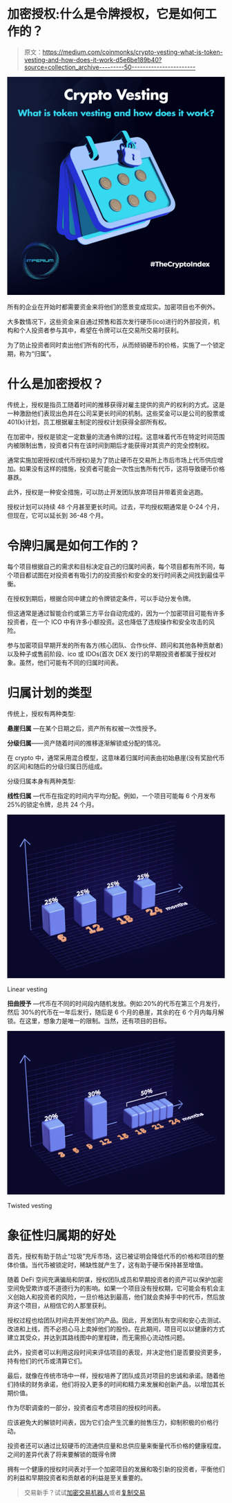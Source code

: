 # 加密授权:什么是令牌授权，它是如何工作的？

> 原文：<https://medium.com/coinmonks/crypto-vesting-what-is-token-vesting-and-how-does-it-work-d5e6be189b40?source=collection_archive---------50----------------------->

![](img/779237e2602fc88319d1598cf0e40f48.png)

所有的企业在开始时都需要资金来将他们的愿景变成现实。加密项目也不例外。

大多数情况下，这些资金来自通过预售和首次发行硬币(ico)进行的外部投资，机构和个人投资者参与其中，希望在令牌可以在交易所交易时获利。

为了防止投资者同时卖出他们所有的代币，从而倾销硬币的价格，实施了一个锁定期，称为“归属”。

# 什么是加密授权？

传统上，授权是指员工随着时间的推移获得对雇主提供的资产的权利的方式。这是一种激励他们表现出色并在公司呆更长时间的机制。这些奖金可以是公司的股票或 401(k)计划，员工根据雇主制定的授权计划获得全部所有权。

在加密中，授权是锁定一定数量的流通令牌的过程。这意味着代币在特定时间范围内被限制出售，投资者只有在该时间到期后才能获得对其资产的完全控制权。

通常实施加密授权(或代币授权)是为了防止硬币在交易所上市后市场上代币供应增加。如果没有这样的措施，投资者可能会一次性出售所有代币，这将导致硬币价格暴跌。

此外，授权是一种安全措施，可以防止开发团队放弃项目并带着资金逃跑。

授权计划可以持续 48 个月甚至更长时间。过去，平均授权期通常是 0-24 个月，但现在，它可以延长到 36-48 个月。

# 令牌归属是如何工作的？

每个项目根据自己的需求和目标决定自己的归属时间表，每个项目都有所不同，每个项目都试图在对投资者有吸引力的投资报价和安全的发行时间表之间找到最佳平衡。

在授权到期后，根据合同中建立的令牌锁定条件，可以手动分发令牌。

但这通常是通过智能合约或第三方平台自动完成的，因为一个加密项目可能有许多投资者，在一个 ICO 中有许多小额投资。这也降低了违规操作和安全攻击的风险。

参与加密项目早期开发的所有各方(核心团队、合作伙伴、顾问和其他各种贡献者)以及种子或售前阶段、ico 或 IDOs(首次 DEX 发行)的早期投资者都属于授权对象。虽然，他们可能有不同的归属时间表。

# 归属计划的类型

传统上，授权有两种类型:

**悬崖归属** —在某个日期之后，资产所有权被一次性授予。

**分级归属**——资产随着时间的推移逐渐解锁或分配的情况。

在 crypto 中，通常采用混合模型，这意味着归属时间表由初始悬崖(没有奖励代币的区间)和随后的分级归属日历组成。

分级归属本身有两种类型:

**线性归属** —代币在指定的时间内平均分配。例如，一个项目可能每 6 个月发布 25%的锁定令牌，总共 24 个月。

![](img/7a7fbe20c5597833bb49020d98763e15.png)

Linear vesting

**扭曲授予** —代币在不同的时间段内随机发放。例如:20%的代币在第三个月发行，然后 30%的代币在一年后发行，随后是 6 个月的悬崖，其余的在 6 个月内每月解锁。在这里，想象力是唯一的限制。当然，还有项目的目标。

![](img/7673b33b8c5fecb0a7febaab6840c9b3.png)

Twisted vesting

# 象征性归属期的好处

首先，授权有助于防止“垃圾”充斥市场，这已被证明会降低代币的价格和项目的整体价值。当代币被锁定时，稀缺性就产生了，这有助于硬币保持甚至增值。

随着 DeFi 空间充满骗局和阴谋，授权团队成员和早期投资者的资产可以保护加密空间免受欺诈或不道德行为的影响。如果一个项目没有授权期，它可能会有机会主义创始人和投资者的风险，一旦价格达到最高，他们就会卖掉手中的代币，然后放弃这个项目，从相信它的人那里获利。

授权过程也给团队时间去开发他们的产品。因此，开发团队有空间和安心去测试、改进和上线，而不必担心马上卖掉他们的股份。在此期间，项目可以以健康的方式建立其受众，并达到其路线图中的里程碑，而无需担心流动性问题。

此外，投资者可以利用这段时间来评估项目的表现，并决定他们是否要投资更多，持有他们的代币或清算它们。

最后，就像在传统市场中一样，授权培养了团队成员对项目的忠诚和承诺。随着他们持续的财务承诺，他们将投入更多的时间和精力来发展和创新产品，以增加其长期价值。

作为尽职调查的一部分，投资者应考虑项目的授权时间表。

应该避免大的解锁时间表，因为它们会产生沉重的抛售压力，抑制积极的价格行动。

投资者还可以通过比较硬币的流通供应量和总供应量来衡量代币价格的健康程度。之间的差异代表了将来要解锁的既得令牌

拥有一个健康的授权时间表对于一个加密项目的发展和吸引新的投资者，平衡他们的利益和早期投资者和贡献者的利益是至关重要的。

> 交易新手？试试[加密交易机器人](/coinmonks/crypto-trading-bot-c2ffce8acb2a)或者[复制交易](/coinmonks/top-10-crypto-copy-trading-platforms-for-beginners-d0c37c7d698c)